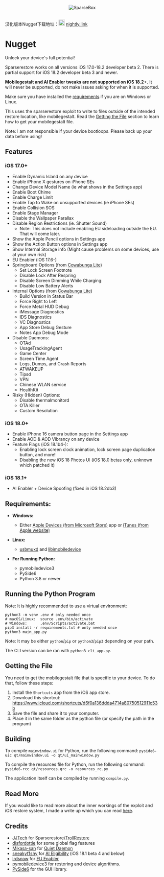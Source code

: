 <p align="center">
  <img src="https://socialify.git.ci/136478738/Nugget/image?description=1&descriptionEditable=ALLG%E6%B1%89%E5%8C%96&font=Bitter&forks=1&issues=1&language=1&name=1&owner=1&pattern=Floating%20Cogs&pulls=1&stargazers=1&theme=Auto" alt="SparseBox"/> 
</p>

<br>汉化版本Nugget下载地址：<a href="https://nightly.link/136478738/Nugget/workflows/Build/main/artifact.zip"><img src="https://nightly.link/logo.svg" alt style="width: 20px;" /></a> [nightly.link](https://nightly.link/136478738/Nugget/workflows/Build/main/artifact.zip)

# Nugget
Unlock your device's full potential!

Sparserestore works on all versions iOS 17.0-18.2 developer beta 2. There is partial support for iOS 18.2 developer beta 3 and newer.

**Mobilegestalt and AI Enabler tweaks are not supported on iOS 18.2+.** It will never be supported, do not make issues asking for when it is supported.

Make sure you have installed the [requirements](#requirements) if you are on Windows or Linux.

This uses the sparserestore exploit to write to files outside of the intended restore location, like mobilegestalt. Read the [Getting the File](#getting-the-file) section to learn how to get your mobilegestalt file.

Note: I am not responsible if your device bootloops. Please back up your data before using!

## Features
### iOS 17.0+
- Enable Dynamic Island on any device
- Enable iPhone X gestures on iPhone SEs
- Change Device Model Name (ie what shows in the Settings app)
- Enable Boot Chime
- Enable Charge Limit
- Enable Tap to Wake on unsupported devices (ie iPhone SEs)
- Enable Collision SOS
- Enable Stage Manager
- Disable the Wallpaper Parallax
- Disable Region Restrictions (ie. Shutter Sound)
  - Note: This does not include enabling EU sideloading outside the EU. That will come later.
- Show the Apple Pencil options in Settings app
- Show the Action Button options in Settings app
- Show Internal Storage info (Might cause problems on some devices, use at your own risk)
- EU Enabler (iOS 17.6-)
- Springboard Options (from [Cowabunga Lite](https://github.com/leminlimez/CowabungaLite))
  - Set Lock Screen Footnote
  - Disable Lock After Respring
  - Disable Screen Dimming While Charging
  - Disable Low Battery Alerts
- Internal Options (from [Cowabunga Lite](https://github.com/leminlimez/CowabungaLite))
  - Build Version in Status Bar
  - Force Right to Left
  - Force Metal HUD Debug
  - iMessage Diagnostics
  - IDS Diagnostics
  - VC Diagnostics
  - App Store Debug Gesture
  - Notes App Debug Mode
- Disable Daemons:
  - OTAd
  - UsageTrackingAgent
  - Game Center
  - Screen Time Agent
  - Logs, Dumps, and Crash Reports
  - ATWAKEUP
  - Tipsd
  - VPN
  - Chinese WLAN service
  - HealthKit
- Risky (Hidden) Options:
  - Disable thermalmonitord
  - OTA Killer
  - Custom Resolution
### iOS 18.0+
- Enable iPhone 16 camera button page in the Settings app
- Enable AOD & AOD Vibrancy on any device
- Feature Flags (iOS 18.1b4-):
  - Enabling lock screen clock animation, lock screen page duplication button, and more!
  - Disabling the new iOS 18 Photos UI (iOS 18.0 betas only, unknown which patched it)
### iOS 18.1+
- AI Enabler + Device Spoofing (fixed in iOS 18.2db3)

## Requirements:
- **Windows:**
  - Either [Apple Devices (from Microsoft Store)](https://apps.microsoft.com/detail/9np83lwlpz9k%3Fhl%3Den-US%26gl%3DUS&ved=2ahUKEwjE-svo7qyJAxWTlYkEHQpbH3oQFnoECBoQAQ&usg=AOvVaw0rZTXCFmRaHAifkEEu9tMI) app or [iTunes (from Apple website)](https://support.apple.com/en-us/106372)
- **Linux:**
  - [usbmuxd](https://github.com/libimobiledevice/usbmuxd) and [libimobiledevice](https://github.com/libimobiledevice/libimobiledevice)

- **For Running Python:**
  - pymobiledevice3
  - PySide6
  - Python 3.8 or newer

## Running the Python Program
Note: It is highly recommended to use a virtual environment:
```
python3 -m venv .env # only needed once
# macOS/Linux:  source .env/bin/activate
# Windows:      .env/Scripts/activate.bat
pip3 install -r requirements.txt # only needed once
python3 main_app.py
```
Note: It may be either `python`/`pip` or `python3`/`pip3` depending on your path.

The CLI version can be ran with `python3 cli_app.py`.

## Getting the File
You need to get the mobilegestalt file that is specific to your device. To do that, follow these steps:
1. Install the `Shortcuts` app from the iOS app store.
2. Download this shortcut: https://www.icloud.com/shortcuts/d6f0a136ddda4714a80750512911c53b
3. Save the file and share it to your computer.
4. Place it in the same folder as the python file (or specify the path in the program)

## Building
To compile `mainwindow.ui` for Python, run the following command:
`pyside6-uic qt/mainwindow.ui -o qt/ui_mainwindow.py`

To compile the resources file for Python, run the following command:
`pyside6-rcc qt/resources.qrc -o resources_rc.py`

The application itself can be compiled by running `compile.py`.

## Read More
If you would like to read more about the inner workings of the exploit and iOS restore system, I made a write up which you can read [here](https://gist.github.com/leminlimez/c602c067349140fe979410ef69d39c28).

## Credits
- [JJTech](https://github.com/JJTech0130) for Sparserestore/[TrollRestore](https://github.com/JJTech0130/TrollRestore)
- [disfordottie](https://x.com/disfordottie) for some global flag features
- [Mikasa-san](https://github.com/Mikasa-san) for [Quiet Daemon](https://github.com/Mikasa-san/QuietDaemon)
- [sneakyf1shy](https://github.com/f1shy-dev) for [AI Eligibility](https://gist.github.com/f1shy-dev/23b4a78dc283edd30ae2b2e6429129b5) (iOS 18.1 beta 4 and below)
- [lrdsnow](https://github.com/Lrdsnow) for [EU Enabler](https://github.com/Lrdsnow/EUEnabler)
- [pymobiledevice3](https://github.com/doronz88/pymobiledevice3) for restoring and device algorithms.
- [PySide6](https://doc.qt.io/qtforpython-6/) for the GUI library.
